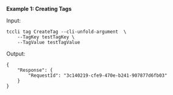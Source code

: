 **Example 1: Creating Tags**



Input: 

```
tccli tag CreateTag --cli-unfold-argument  \
    --TagKey testTagKey \
    --TagValue testTagValue
```

Output: 
```
{
    "Response": {
        "RequestId": "3c140219-cfe9-470e-b241-907877d6fb03"
    }
}
```

